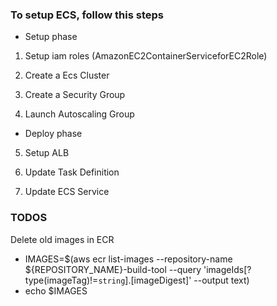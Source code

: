 
### To setup ECS, follow this steps

- Setup phase

1. Setup iam roles (AmazonEC2ContainerServiceforEC2Role)

2. Create a Ecs Cluster

3. Create a Security Group

4. Launch Autoscaling Group

- Deploy phase

5. Setup ALB

6. Update Task Definition

7. Update ECS Service

### TODOS

Delete old images in ECR

- IMAGES=$(aws ecr list-images --repository-name ${REPOSITORY_NAME}-build-tool --query 'imageIds[?type(imageTag)!=`string`].[imageDigest]' --output text)
- echo $IMAGES
